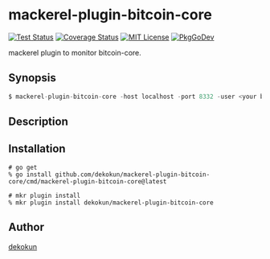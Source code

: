 mackerel-plugin-bitcoin-core
=======

[![Test Status](https://github.com/dekokun/mackerel-plugin-bitcoin-core/workflows/test/badge.svg?branch=main)][actions]
[![Coverage Status](https://codecov.io/gh/dekokun/mackerel-plugin-bitcoin-core/branch/main/graph/badge.svg)][codecov]
[![MIT License](http://img.shields.io/badge/license-MIT-blue.svg?style=flat-square)][license]
[![PkgGoDev](https://pkg.go.dev/badge/github.com/dekokun/mackerel-plugin-bitcoin-core)][PkgGoDev]

[actions]: https://github.com/dekokun/mackerel-plugin-bitcoin-core/actions?workflow=test
[codecov]: https://codecov.io/gh/dekokun/mackerel-plugin-bitcoin-core
[license]: https://github.com/dekokun/mackerel-plugin-bitcoin-core/blob/master/LICENSE
[PkgGoDev]: https://pkg.go.dev/github.com/dekokun/mackerel-plugin-bitcoin-core

mackerel plugin to monitor bitcoin-core.

## Synopsis

```go
$ mackerel-plugin-bitcoin-core -host localhost -port 8332 -user <your bitcoind rpc user> -password <your bitcoind rpc password>
```

## Description

## Installation

```console
# go get
% go install github.com/dekokun/mackerel-plugin-bitcoin-core/cmd/mackerel-plugin-bitcoin-core@latest

# mkr plugin install
% mkr plugin install dekokun/mackerel-plugin-bitcoin-core
```

## Author

[dekokun](https://github.com/dekokun)
